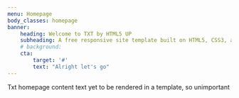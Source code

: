 ```yaml
---
menu: Homepage
body_classes: homepage
banner:
    heading: Welcome to TXT by HTML5 UP
    subheading: A free responsive site template built on HTML5, CSS3, and some other stuff
    # background: 
    cta:
        target: '#'
        text: "Alright let's go"
---
```

Txt homepage content text yet to be rendered in a template, so unimportant
